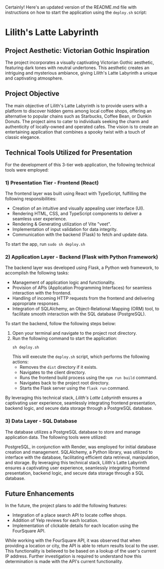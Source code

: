 Certainly! Here's an updated version of the README.md file with instructions on how to start the application using the `deploy.sh` script:

# Lilith's Latte Labyrinth

## Project Aesthetic: Victorian Gothic Inspiration

The project incorporates a visually captivating Victorian Gothic aesthetic, featuring dark tones with neutral undertones. This aesthetic creates an intriguing and mysterious ambiance, giving Lilith's Latte Labyrinth a unique and captivating atmosphere.

## Project Objective

The main objective of Lilith's Latte Labyrinth is to provide users with a platform to discover hidden gems among local coffee shops, offering an alternative to popular chains such as Starbucks, Coffee Bean, or Dunkin Donuts. The project aims to cater to individuals seeking the charm and authenticity of locally-owned and operated cafes. The vision is to create an entertaining application that combines a spooky twist with a touch of classic elegance.

## Technical Tools Utilized for Presentation

For the development of this 3-tier web application, the following technical tools were employed:

### 1) Presentation Tier - Frontend (React)

The frontend layer was built using React with TypeScript, fulfilling the following responsibilities:

- Creation of an intuitive and visually appealing user interface (UI).
- Rendering HTML, CSS, and TypeScript components to deliver a seamless user experience.
- Rendering & Generating utilization of Vite "veet".
- Implementation of input validation for data integrity.
- Communication with the backend (Flask) to fetch and update data.

To start the app, run
`sudo sh deploy.sh`

### 2) Application Layer - Backend (Flask with Python Framework)

The backend layer was developed using Flask, a Python web framework, to accomplish the following tasks:

- Management of application logic and functionality.
- Provision of APIs (Application Programming Interfaces) for seamless interaction with the frontend.
- Handling of incoming HTTP requests from the frontend and delivering appropriate responses.
- Integration of SQLAlchemy, an Object-Relational Mapping (ORM) tool, to facilitate smooth interaction with the SQL database (PostgreSQL).

To start the backend, follow the following steps below:

1. Open your terminal and navigate to the project root directory.
2. Run the following command to start the application:
   ```
   sh deploy.sh
   ```
   This will execute the `deploy.sh` script, which performs the following actions:
   - Removes the `dist` directory if it exists.
   - Navigates to the client directory.
   - Runs the frontend build process using the `npm run build` command.
   - Navigates back to the project root directory.
   - Starts the Flask server using the `flask run` command.

By leveraging this technical stack, _Lilith's Latte Labyrinth_ ensures a captivating user experience, seamlessly integrating frontend presentation, backend logic, and secure data storage through a PostgreSQL database.

### 3) Data Layer - SQL Database

The database utilizes a PostgreSQL database to store and manage application data. The following tools were utilized:

PostgreSQL, in conjunction with Render, was employed for initial database creation and management.
SQLAlchemy, a Python library, was utilized to interface with the database, facilitating efficient data retrieval, manipulation, and storage.
By leveraging this technical stack, Lilith's Latte Labyrinth ensures a captivating user experience, seamlessly integrating frontend presentation, backend logic, and secure data storage through a SQL database.

## Future Enhancements

In the future, the project plans to add the following features:

- Integration of a place search API to locate coffee shops.
- Addition of Yelp reviews for each location.
- Implementation of clickable details for each location using the FourSquare API.

While working with the FourSquare API, it was observed that when providing a location or city, the API is able to return results local to the user. This functionality is believed to be based on a lookup of the user's current IP address. Further investigation is required to understand how this determination is made with the API's current functionality.
